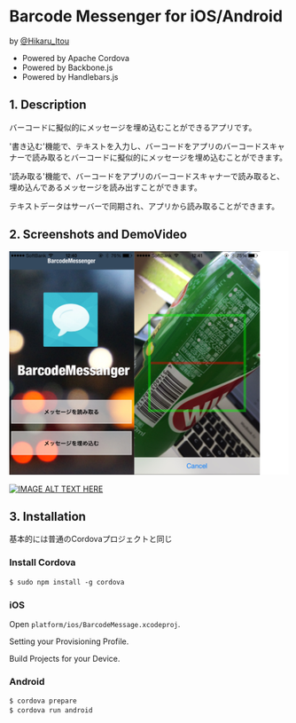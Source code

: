 # Barcode Messenger for iOS/Android

by [@Hikaru_Itou](http://www.twitter.com/Hikaru_Itou)
* Powered by Apache Cordova
* Powered by Backbone.js
* Powered by Handlebars.js


## 1. Description

バーコードに擬似的にメッセージを埋め込むことができるアプリです。

'書き込む'機能で、テキストを入力し、バーコードをアプリのバーコードスキャナーで読み取るとバーコードに擬似的にメッセージを埋め込むことができます。

'読み取る'機能で、バーコードをアプリのバーコードスキャナーで読み取ると、埋め込んであるメッセージを読み出すことができます。


テキストデータはサーバーで同期され、アプリから読み取ることができます。



## 2. Screenshots and DemoVideo


![ScreenShot](ss.jpg)


[![IMAGE ALT TEXT HERE](http://img.youtube.com/vi/OYKsTNs980g/0.jpg)](http://www.youtube.com/watch?v=OYKsTNs980g)



## 3. Installation

基本的には普通のCordovaプロジェクトと同じ

### Install Cordova

```xml
$ sudo npm install -g cordova
```

### iOS

Open `platform/ios/BarcodeMessage.xcodeproj`.

Setting your Provisioning Profile.

Build Projects for your Device.

### Android

```xml
$ cordova prepare
$ cordova run android
```


